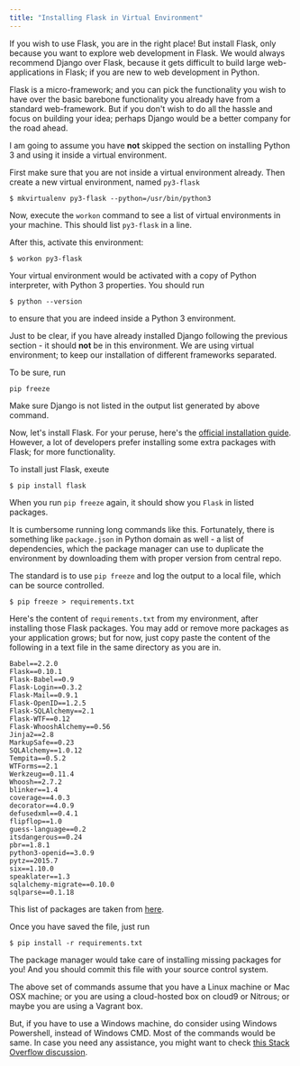 ```yaml
---
title: "Installing Flask in Virtual Environment"
---
```


If you wish to use Flask, you are in the right place! But install Flask, only because you want to explore web development in Flask. We would always recommend Django over Flask, because it gets difficult to build large web-applications in Flask; if you are new to web development in Python.

Flask is a micro-framework; and you can pick the functionality you wish to have over the basic barebone functionality you already have from a standard web-framework. But if you don't wish to do all the hassle and focus on building your idea; perhaps <a>Django</a> would be a better company for the road ahead.

I am going to assume you have **not** skipped the section on installing Python 3 and using it inside a virtual environment.

First make sure that you are not inside a virtual environment already. Then create a new virtual environment, named `py3-flask`

    $ mkvirtualenv py3-flask --python=/usr/bin/python3

Now, execute the `workon` command to see a list of virtual environments in your machine. This should list `py3-flask` in a line.

After this, activate this environment:

    $ workon py3-flask

Your virtual environment would be activated with a copy of Python interpreter, with Python 3 properties. You should run

    $ python --version

to ensure that you are indeed inside a Python 3 environment.

Just to be clear, if you have already installed Django following the previous section - it should **not** be in this environment. We are using virtual environment; to keep our installation of different frameworks separated.

To be sure, run

    pip freeze

Make sure Django is not listed in the output list generated by above command.

Now, let's install Flask. For your peruse, here's the [official installation guide](http://flask.pocoo.org/docs/0.10/installation/). However, a lot of developers prefer installing some extra packages with Flask; for more functionality.

To install just Flask, exeute

    $ pip install flask

When you run `pip freeze` again, it should show you `Flask` in listed packages.

It is cumbersome running long commands like this. Fortunately, there is something like `package.json` in Python domain as well - a list of dependencies, which the package manager can use to duplicate the environment by downloading them with proper version from central repo.

The standard is to use `pip freeze` and log the output to a local file, which can be source controlled.

    $ pip freeze > requirements.txt

Here's the content of `requirements.txt` from my environment, after installing those Flask packages. You may add or remove more packages as your application grows; but for now, just copy paste the content of the following in a text file in the same directory as you are in.

    Babel==2.2.0
    Flask==0.10.1
    Flask-Babel==0.9
    Flask-Login==0.3.2
    Flask-Mail==0.9.1
    Flask-OpenID==1.2.5
    Flask-SQLAlchemy==2.1
    Flask-WTF==0.12
    Flask-WhooshAlchemy==0.56
    Jinja2==2.8
    MarkupSafe==0.23
    SQLAlchemy==1.0.12
    Tempita==0.5.2
    WTForms==2.1
    Werkzeug==0.11.4
    Whoosh==2.7.2
    blinker==1.4
    coverage==4.0.3
    decorator==4.0.9
    defusedxml==0.4.1
    flipflop==1.0
    guess-language==0.2
    itsdangerous==0.24
    pbr==1.8.1
    python3-openid==3.0.9
    pytz==2015.7
    six==1.10.0
    speaklater==1.3
    sqlalchemy-migrate==0.10.0
    sqlparse==0.1.18

This list of packages are taken from [here](http://blog.miguelgrinberg.com/post/the-flask-mega-tutorial-part-i-hello-world).

Once you have saved the file, just run

    $ pip install -r requirements.txt

The package manager would take care of installing missing packages for you! And you should commit this file with your source control system.

The above set of commands assume that you have a Linux machine or Mac OSX machine; or you are using a cloud-hosted box on cloud9 or Nitrous; or maybe you are using a Vagrant box.

But, if you have to use a Windows machine, do consider using Windows Powershell, instead of Windows CMD. Most of the commands would be same. In case you need any assistance, you might want to check [this Stack Overflow discussion](http://stackoverflow.com/questions/17917254/how-to-install-flask-on-windows).
